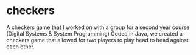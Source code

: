 # checkers
A checkers game that I worked on with a group for a second year course (Digital Systems & System Programming)
Coded in Java, we created a checkers game that allowed for two players to play head to head against each other. 

